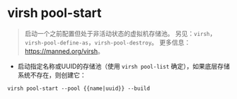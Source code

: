# virsh pool-start

> 启动一个之前配置但处于非活动状态的虚拟机存储池。
> 另见：`virsh`，`virsh-pool-define-as`，`virsh-pool-destroy`。
> 更多信息：<https://manned.org/virsh>。

- 启动指定名称或UUID的存储池（使用 `virsh pool-list` 确定），如果底层存储系统不存在，则创建它：

`virsh pool-start --pool {{name|uuid}} --build`